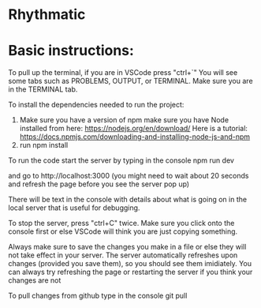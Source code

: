 # Rhythmatic

# Basic instructions:

To pull up the terminal, if you are in VSCode press 
"ctrl+`" You will see some tabs such as PROBLEMS, OUTPUT, or TERMINAL. Make sure you are in the TERMINAL tab.

To install the dependencies needed to run the project:
1. Make sure you have a version of npm make sure you have Node installed from here: https://nodejs.org/en/download/
 Here is a tutorial: https://docs.npmjs.com/downloading-and-installing-node-js-and-npm 
2. run npm install

To run the code start the server by typing in the console
npm run dev 

and go to  http://localhost:3000
(you might need to wait about 20 seconds and refresh the page before you see the server pop up)

There will be text in the console with details about what is going on in the local server that is useful for debugging.

To stop the server, press
"ctrl+C" twice. Make sure you click onto the console first or else VSCode will think you are just copying something.

Always make sure to save the changes you make in a file or else they will not take effect in your server.
The server automatically refreshes upon changes (provided you save them), so you should see them imidiately. You can always try refreshing the page or restarting the server if you think your changes are not

To pull changes from github type in the console
git pull
